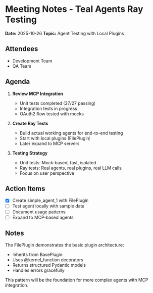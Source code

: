 # Meeting Notes - Teal Agents Ray Testing

**Date:** 2025-10-26
**Topic:** Agent Testing with Local Plugins

## Attendees
- Development Team
- QA Team

## Agenda

1. **Review MCP Integration**
   - Unit tests completed (27/27 passing)
   - Integration tests in progress
   - OAuth2 flow tested with mocks

2. **Create Ray Tests**
   - Build actual working agents for end-to-end testing
   - Start with local plugins (FilePlugin)
   - Later expand to MCP servers

3. **Testing Strategy**
   - Unit tests: Mock-based, fast, isolated
   - Ray tests: Real agents, real plugins, real LLM calls
   - Focus on user perspective

## Action Items

- [x] Create simple_agent_1 with FilePlugin
- [ ] Test agent locally with sample data
- [ ] Document usage patterns
- [ ] Expand to MCP-based agents

## Notes

The FilePlugin demonstrates the basic plugin architecture:
- Inherits from BasePlugin
- Uses @kernel_function decorators
- Returns structured Pydantic models
- Handles errors gracefully

This pattern will be the foundation for more complex agents with MCP integration.

